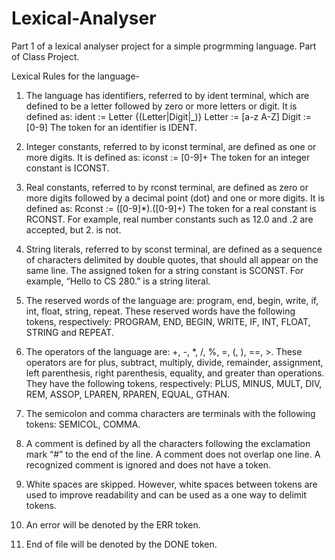 # Lexical-Analyser
Part 1 of a lexical analyser project for a simple progrmming language. Part of Class Project.

Lexical Rules for the language-

1. The language has identifiers, referred to by ident terminal, which are defined to be a letter followed by zero or more letters or digit. It is defined as:
ident := Letter {(Letter|Digit|_)}
Letter := [a-z A-Z]
Digit := [0-9]
The token for an identifier is IDENT.
 
2. Integer constants, referred to by iconst terminal, are defined as one or more digits. It is defined as:
iconst := [0-9]+
The token for an integer constant is ICONST.

3. Real constants, referred to by rconst terminal, are defined as zero or more digits followed by a decimal point (dot) and one or more digits. It is defined as:
Rconst := ([0-9]*)\.([0-9]+)
The token for a real constant is RCONST. For example, real number constants such as 12.0 and .2 are accepted, but 2. is not.

4. String literals, referred to by sconst terminal, are defined as a sequence of characters delimited by double quotes, that should all appear on the same line. The assigned token for a string constant is SCONST. For example, “Hello to CS 280.” is a string literal.
 
5. The reserved words of the language are: program, end, begin, write, if, int, float, string, repeat. These reserved words have the following tokens, respectively: PROGRAM, END, BEGIN, WRITE, IF, INT, FLOAT, STRING and REPEAT.
 
6. The operators of the language are: +, -, *, /, %, =, (, ), ==, >. These operators are for plus, subtract, multiply, divide, remainder, assignment, left parenthesis, right parenthesis, equality, and greater than operations. They have the following tokens, respectively: PLUS, MINUS, MULT, DIV, REM, ASSOP, LPAREN, RPAREN, EQUAL, GTHAN.
 
7. The semicolon and comma characters are terminals with the following tokens: SEMICOL, COMMA.
 
8. A comment is defined by all the characters following the exclamation mark “#” to the end of the line. A comment does not overlap one line. A recognized comment is ignored and does not have a token.
 
9. White spaces are skipped. However, white spaces between tokens are used to improve readability and can be used as a one way to delimit tokens.
 
10. An error will be denoted by the ERR token.
 
11. End of file will be denoted by the DONE token.


